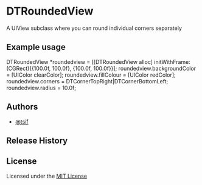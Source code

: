 DTRoundedView
=============

A UIView subclass where you can round individual corners separately

## Example usage

DTRoundedView *roundedview  = [[DTRoundedView alloc] initWithFrame:(CGRect){{100.0f, 100.0f}, {100.0f, 100.0f}}];
roundedview.backgroundColor = [UIColor clearColor];
roundedview.fillColour      = [UIColor redColor];
roundedview.corners         = DTCornerTopRight|DTCornerBottomLeft;
roundedview.radius          = 10.0f;
    
## Authors

* [@tsif][tsif]

## Release History

## License

Licensed under the [MIT License](LICENSE-MIT)

[tsif]: https://github.com/thanpolas "tsif"
